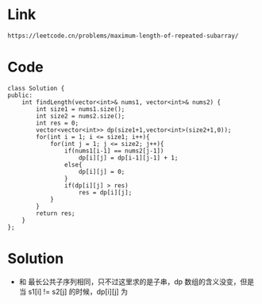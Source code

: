# Link
    https://leetcode.cn/problems/maximum-length-of-repeated-subarray/
# Code
    class Solution {
    public:
        int findLength(vector<int>& nums1, vector<int>& nums2) {
            int size1 = nums1.size();
            int size2 = nums2.size();
            int res = 0;
            vector<vector<int>> dp(size1+1,vector<int>(size2+1,0));
            for(int i = 1; i <= size1; i++){
                for(int j = 1; j <= size2; j++){
                    if(nums1[i-1] == nums2[j-1])
                        dp[i][j] = dp[i-1][j-1] + 1;
                    else{
                        dp[i][j] = 0;
                    }
                    if(dp[i][j] > res)
                        res = dp[i][j];
                }
            }
            return res;
        }
    };
# Solution
  * 和 最长公共子序列相同，只不过这里求的是子串，dp 数组的含义没变，但是当 s1[i] != s2[j] 的时候，dp[i][j] 为
